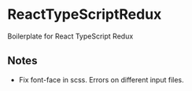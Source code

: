 # ReactTypeScriptRedux

Boilerplate for React TypeScript Redux

## Notes

- Fix font-face in scss. Errors on different input files.

